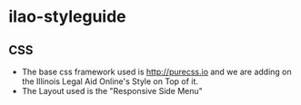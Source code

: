 # ilao-styleguide

## CSS
- The base css framework used is http://purecss.io and we are adding on the Illinois Legal Aid Online's Style on Top of it.
- The Layout used is the "Responsive Side Menu"
